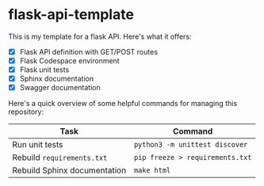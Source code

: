 # flask-api-template

This is my template for a flask API.  Here's what it offers:

- [x] Flask API definition with GET/POST routes
- [x] Flask Codespace environment
- [x] Flask unit tests
- [x] Sphinx documentation
- [x] Swagger documentation

Here's a quick overview of some helpful commands for managing this repository:

| Task | Command |
|---|---|
| Run unit tests | `python3 -m unittest discover` |
| Rebuild `requirements.txt` | `pip freeze > requirements.txt` |
| Rebuild Sphinx documentation | `make html` |
